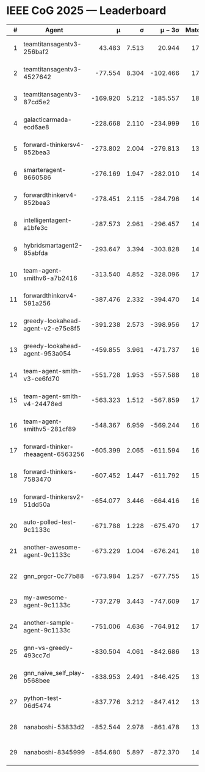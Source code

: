 # IEEE CoG 2025 — Leaderboard

| # | Agent | μ | σ | μ − 3σ | Matches | Updated |
|---:|---|---:|---:|---:|---:|---|
| 1 | teamtitansagentv3-256baf2 | 43.483 | 7.513 | 20.944 | 17396 | 2025-08-24 01:34 |
| 2 | teamtitansagentv3-4527642 | -77.554 | 8.304 | -102.466 | 17070 | 2025-08-24 01:34 |
| 3 | teamtitansagentv3-87cd5e2 | -169.920 | 5.212 | -185.557 | 18246 | 2025-08-24 01:34 |
| 4 | galacticarmada-ecd6ae8 | -228.668 | 2.110 | -234.999 | 16060 | 2025-08-24 01:34 |
| 5 | forward-thinkersv4-852bea3 | -273.802 | 2.004 | -279.813 | 13949 | 2025-08-24 01:34 |
| 6 | smarteragent-8660586 | -276.169 | 1.947 | -282.010 | 14558 | 2025-08-24 01:34 |
| 7 | forwardthinkerv4-852bea3 | -278.451 | 2.115 | -284.796 | 14111 | 2025-08-24 01:34 |
| 8 | intelligentagent-a1bfe3c | -287.573 | 2.961 | -296.457 | 14676 | 2025-08-24 01:34 |
| 9 | hybridsmartagent2-85abfda | -293.647 | 3.394 | -303.828 | 14606 | 2025-08-24 01:34 |
| 10 | team-agent-smithv6-a7b2416 | -313.540 | 4.852 | -328.096 | 17240 | 2025-08-24 01:34 |
| 11 | forwardthinkerv4-591a256 | -387.476 | 2.332 | -394.470 | 14340 | 2025-08-24 01:34 |
| 12 | greedy-lookahead-agent-v2-e75e8f5 | -391.238 | 2.573 | -398.956 | 17440 | 2025-08-24 01:34 |
| 13 | greedy-lookahead-agent-953a054 | -459.855 | 3.961 | -471.737 | 16140 | 2025-08-24 01:34 |
| 14 | team-agent-smith-v3-ce6fd70 | -551.728 | 1.953 | -557.588 | 18322 | 2025-08-24 01:34 |
| 15 | team-agent-smith-v4-24478ed | -563.323 | 1.512 | -567.859 | 17702 | 2025-08-24 01:34 |
| 16 | team-agent-smithv5-281cf89 | -548.367 | 6.959 | -569.244 | 16920 | 2025-08-24 01:34 |
| 17 | forward-thinker-rheaagent-6563256 | -605.399 | 2.065 | -611.594 | 16408 | 2025-08-24 01:34 |
| 18 | forward-thinkers-7583470 | -607.452 | 1.447 | -611.792 | 15860 | 2025-08-24 01:34 |
| 19 | forward-thinkersv2-51dd50a | -654.077 | 3.446 | -664.416 | 16588 | 2025-08-24 01:34 |
| 20 | auto-polled-test-9c1133c | -671.788 | 1.228 | -675.470 | 17940 | 2025-08-24 01:34 |
| 21 | another-awesome-agent-9c1133c | -673.229 | 1.004 | -676.241 | 18260 | 2025-08-24 01:34 |
| 22 | gnn_prgcr-0c77b88 | -673.984 | 1.257 | -677.755 | 15420 | 2025-08-24 01:34 |
| 23 | my-awesome-agent-9c1133c | -737.279 | 3.443 | -747.609 | 17260 | 2025-08-24 01:34 |
| 24 | another-sample-agent-9c1133c | -751.006 | 4.636 | -764.912 | 17400 | 2025-08-24 01:34 |
| 25 | gnn-vs-greedy-493cc7d | -830.504 | 4.061 | -842.686 | 13900 | 2025-08-24 01:34 |
| 26 | gnn_naive_self_play-b568bee | -838.953 | 2.491 | -846.425 | 13640 | 2025-08-24 01:34 |
| 27 | python-test-06d5474 | -837.776 | 3.212 | -847.412 | 13870 | 2025-08-24 01:34 |
| 28 | nanaboshi-53833d2 | -852.544 | 2.978 | -861.478 | 13340 | 2025-08-24 01:34 |
| 29 | nanaboshi-8345999 | -854.680 | 5.897 | -872.370 | 14310 | 2025-08-24 01:34 |
